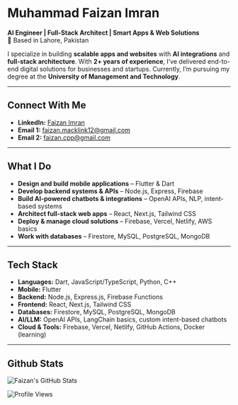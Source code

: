 # Muhammad Faizan Imran
**AI Engineer | Full-Stack Architect | Smart Apps & Web Solutions**  
📍 Based in Lahore, Pakistan  

I specialize in building **scalable apps and websites** with **AI integrations** and **full-stack architecture**. With **2+ years of experience**, I’ve delivered end-to-end digital solutions for businesses and startups. Currently, I’m pursuing my degree at the **University of Management and Technology**.  

---

## Connect With Me
- **LinkedIn:** [Faizan Imran](https://www.linkedin.com/in/faizan-imran-b5403537a/)  
- **Email 1:** faizan.macklink12@gmail.com
- **Email 2:** faizan.cpp@gmail.com

---

## What I Do
- **Design and build mobile applications** – Flutter & Dart  
- **Develop backend systems & APIs** – Node.js, Express, Firebase  
- **Build AI-powered chatbots & integrations** – OpenAI APIs, NLP, intent-based systems  
- **Architect full-stack web apps** – React, Next.js, Tailwind CSS  
- **Deploy & manage cloud solutions** – Firebase, Vercel, Netlify, AWS basics  
- **Work with databases** – Firestore, MySQL, PostgreSQL, MongoDB  

---

## Tech Stack
- **Languages:** Dart, JavaScript/TypeScript, Python, C++  
- **Mobile:** Flutter  
- **Backend:** Node.js, Express.js, Firebase Functions  
- **Frontend:** React, Next.js, Tailwind CSS  
- **Databases:** Firestore, MySQL, PostgreSQL, MongoDB  
- **AI/LLM:** OpenAI APIs, LangChain basics, custom intent-based chatbots  
- **Cloud & Tools:** Firebase, Vercel, Netlify, GitHub Actions, Docker (learning)  

---

## Github Stats

![Faizan's GitHub Stats](https://github-readme-stats.vercel.app/api?username=FaizanImran-blip&show_icons=true&hide=prs,issues,contribs&theme=tokyonight)  

![Profile Views](https://komarev.com/ghpvc/?username=FaizanImran-blip&color=blue)
